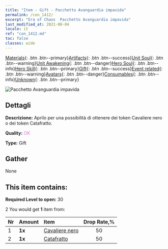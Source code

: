 ```yaml
---
title: "Item - Gift - Pacchetto Avanguardia impavida"
permalink: /con_1412/
excerpt: "Era of Chaos  Pacchetto Avanguardia impavida"
last_modified_at: 2021-08-04
locale: it
ref: "con_1412.md"
toc: false
classes: wide
---
```

 [Materials](/ItemsIT/){: .btn .btn--primary}[Artifacts](/ItemsIT/Artifacts/){: .btn .btn--success}[Unit Soul](/ItemsIT/UnitSoul/){: .btn .btn--warning}[Unit Awakening](/ItemsIT/UnitAwakening/){: .btn .btn--danger}[Hero Soul](/ItemsIT/HeroSoul/){: .btn .btn--info}[Hero Skill](/ItemsIT/HeroSkill/){: .btn .btn--primary}[Gift](/ItemsIT/Gift/){: .btn .btn--success}[Event related](/ItemsIT/Events/){: .btn .btn--warning}[Avatars](/ItemsIT/Avatars/){: .btn .btn--danger}[Consumables](/ItemsIT/Consumables/){: .btn .btn--info}[Unknown](/ItemsIT/Unknown/){: .btn .btn--primary}

 ![Pacchetto Avanguardia impavida](/images/t/i_907026.png)

## Dettagli
 **Descrizione:** Aprilo per una possibilità di ottenere dei token Cavaliere nero o dei token Catafratto.

 **Quality:** <span style="color: #DA70D6">OK</span>

 **Type:** Gift

## Gather

  None

## This item contains:

 **Required Level to open:** 30

 2 You would get **1** item  from:

  | Nr | Amount |     Item    | Drop Rate,% |
  |:---|:-------|:------------|:---------:|
  | 1 |  **1x** | [Cavaliere nero](/ItemsIT/unt_213/) | 50 | 
  | 2 |  **1x** | [Catafratto](/ItemsIT/unt_195/) | 50 | 

